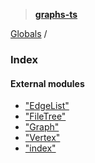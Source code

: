 > **[graphs-ts](README.md)**

[Globals](README.md) /

### Index

#### External modules

* ["EdgeList"](modules/_edgelist_.md)
* ["FileTree"](modules/_filetree_.md)
* ["Graph"](modules/_graph_.md)
* ["Vertex"](modules/_vertex_.md)
* ["index"](modules/_index_.md)